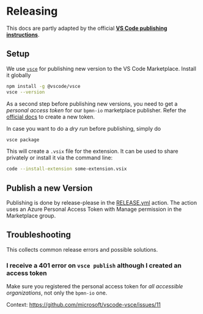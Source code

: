# Releasing

This docs are partly adapted by the official [**VS Code publishing instructions**](https://code.visualstudio.com/api/working-with-extensions/publishing-extension).

## Setup

We use [`vsce`](https://github.com/microsoft/vscode-vsce) for publishing new version to the VS Code Marketplace. Install it globally

```bash
npm install -g @vscode/vsce
vsce --version
```

As a second step before publishing new versions, you need to get a *personal access token* for our `bpmn-io` marketplace publisher. Refer the [official docs](https://code.visualstudio.com/api/working-with-extensions/publishing-extension#get-a-personal-access-token) to create a new token.

In case you want to do a *dry run* before publishing, simply do

```bash
vsce package
```

This will create a `.vsix` file for the extension. It can be used to share privately or install it via the command line:

```bash
code --install-extension some-extension.vsix
```

## Publish a new Version

Publishing is done by release-please in the [RELEASE.yml](../.github/workflows/RELEASE.yml) action. The action uses an Azure Personal Access Token with Manage permission in the Marketplace group.

## Troubleshooting 

This collects common release errors and possible solutions.

### I receive a 401 error on `vsce publish` although I created an access token

Make sure you registered the personal access token for *all accessible organizations*, not only the `bpmn-io` one.

Context: https://github.com/microsoft/vscode-vsce/issues/11
